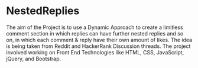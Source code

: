 # NestedReplies
The aim of the Project is to use a Dynamic Approach to create a limitless comment section in which replies can have further nested replies and so on, in which each comment &amp; reply have their own amount of likes. The idea is being taken from Reddit and HackerRank Discussion threads. The project involved working on Front End Technologies like HTML, CSS, JavaScript, jQuery, and Bootstrap.
